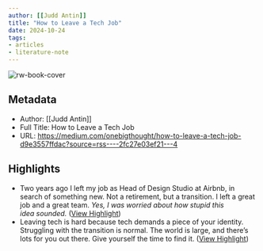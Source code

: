 ```yaml
---
author: [[Judd Antin]]
title: "How to Leave a Tech Job"
date: 2024-10-24
tags: 
- articles
- literature-note
---
```

![rw-book-cover](https://miro.medium.com/v2/resize:fit:1200/1*LCFGJ2ZyEDoyP9lgv0DJsw.png)

## Metadata
- Author: [[Judd Antin]]
- Full Title: How to Leave a Tech Job
- URL: https://medium.com/onebigthought/how-to-leave-a-tech-job-d9e3557ffdac?source=rss----2fc27e03ef21---4

## Highlights
- Two years ago I left my job as Head of Design Studio at Airbnb, in search of something new. Not a retirement, but a transition. I left a great job and a great team. *Yes, I was worried about how stupid this idea sounded.* ([View Highlight](https://read.readwise.io/read/01jaxkanadh28n7jfxtbk66xxv))
- Leaving tech is hard because tech demands a piece of your identity. Struggling with the transition is normal. The world is large, and there’s lots for you out there. Give yourself the time to find it. ([View Highlight](https://read.readwise.io/read/01jaxkcbsehd38m9kfpxr4s7kv))
